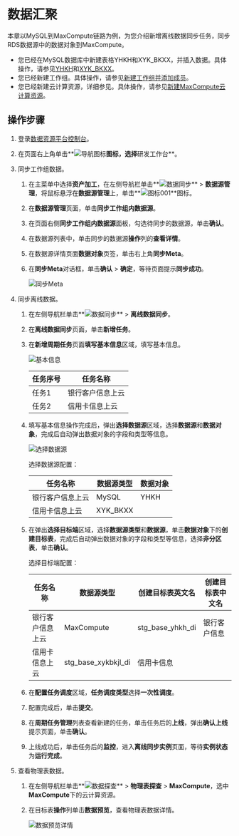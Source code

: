 # 数据汇聚

本章以MySQL到MaxCompute链路为例，为您介绍新增离线数据同步任务，同步RDS数据源中的数据对象到MaxCompute。

-   您已经在MySQL数据库中新建表格YHKH和XYK\_BKXX，并插入数据。具体操作，请参见[YHKH](/cn.zh-CN/最佳实践/准备工作/系统初始化语句.md)和[XYK\_BKXX](/cn.zh-CN/最佳实践/准备工作/系统初始化语句.md)。
-   您已经新建工作组。具体操作，请参见[新建工作组并添加成员](/cn.zh-CN/快速入门/新建工作组并添加成员.md)。
-   您已经新建云计算资源，详细参见。具体操作，请参见[新建MaxCompute云计算资源](/cn.zh-CN/快速入门/新建MaxCompute云计算资源.md)。

## 操作步骤

1.  登录[数据资源平台控制台](https://dataq.console.aliyun.com)。

2.  在页面右上角单击**![导航图标](https://static-aliyun-doc.oss-accelerate.aliyuncs.com/assets/img/zh-CN/6402159161/p268802.png)**图标，选择**研发工作台**。

3.  同步工作组数据。

    1.  在主菜单中选择**资产加工**，在左侧导航栏单击**![数据同步](https://static-aliyun-doc.oss-accelerate.aliyuncs.com/assets/img/zh-CN/6644160261/p272023.png)** \> **数据源管理**，将鼠标悬浮在**数据源管理**上，单击**![图标001](https://static-aliyun-doc.oss-accelerate.aliyuncs.com/assets/img/zh-CN/6402159161/p268819.png)**图标。

    2.  在**数据源管理**页面，单击**同步工作组内数据源**。

    3.  在页面右侧**同步工作组内数据源**面板，勾选待同步的数据源，单击**确认**。

    4.  在数据源列表中，单击同步的数据源**操作**列的**查看详情**。

    5.  在数据源详情页面**数据对象**页签，单击右上角**同步Meta**。

    6.  在**同步Meta**对话框，单击**确认** \> **确定**，等待页面提示**同步成功**。

        ![同步Meta ](https://static-aliyun-doc.oss-accelerate.aliyuncs.com/assets/img/zh-CN/0335159161/p268859.png)

4.  同步离线数据。

    1.  在左侧导航栏单击**![数据同步](https://static-aliyun-doc.oss-accelerate.aliyuncs.com/assets/img/zh-CN/6644160261/p272023.png)** \> **离线数据同步**。

    2.  在**离线数据同步**页面，单击**新增任务**。

    3.  在**新增周期任务**页面**填写基本信息**区域，填写基本信息。

        ![基本信息](https://static-aliyun-doc.oss-accelerate.aliyuncs.com/assets/img/zh-CN/7051429061/p206091.png)

        |任务序号|任务名称|
        |----|----|
        |任务1|银行客户信息上云|
        |任务2|信用卡信息上云|

    4.  填写基本信息操作完成后，弹出**选择数据源**区域，选择**数据源**和**数据对象**，完成后自动弹出数据对象的字段和类型等信息。

        ![选择数据源](https://static-aliyun-doc.oss-accelerate.aliyuncs.com/assets/img/zh-CN/7051429061/p203782.png)

        选择数据源配置：

        |任务名称|数据源类型|数据对象|
        |----|-----|----|
        |银行客户信息上云|MySQL|YHKH|
        |信用卡信息上云|XYK\_BKXX|

    5.  在弹出**选择目标端**区域，选择**数据源类型**和**数据源**，单击**数据对象**下的**创建目标表**，完成后自动弹出数据对象的字段和类型等信息，选择**非分区表**，单击**确认**。

        选择目标端配置：

        |任务名称|数据源类型|创建目标表英文名|创建目标表中文名|
        |----|-----|--------|--------|
        |银行客户信息上云|MaxCompute|stg\_base\_yhkh\_di|银行客户信息|
        |信用卡信息上云|stg\_base\_xykbkjl\_di|信用卡信息|

    6.  在**配置任务调度**区域，**任务调度类型**选择**一次性调度**。

    7.  配置完成后，单击**提交**。

    8.  在**周期任务管理**列表查看新建的任务，单击任务后的**上线**，弹出**确认上线**提示页面，单击**确认**。

    9.  上线成功后，单击任务后的**监控**，进入**离线同步实例**页面，等待**实例状态**为**运行完成**。

5.  查看物理表数据。

    1.  在左侧导航栏单击**![数据探查](https://static-aliyun-doc.oss-accelerate.aliyuncs.com/assets/img/zh-CN/3844159161/p268872.png)** \> **物理表探查** \> **MaxCompute**，选中**MaxCompute**下的云计算资源。

    2.  在目标表**操作**列单击**数据预览**，查看物理表数据详情。

        ![数据预览详情](https://static-aliyun-doc.oss-accelerate.aliyuncs.com/assets/img/zh-CN/3844159161/p268883.png)


